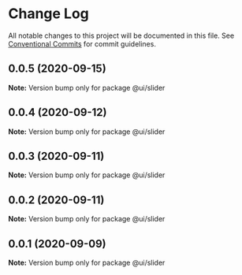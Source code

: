 # Change Log

All notable changes to this project will be documented in this file.
See [Conventional Commits](https://conventionalcommits.org) for commit guidelines.

## 0.0.5 (2020-09-15)

**Note:** Version bump only for package @ui/slider





## 0.0.4 (2020-09-12)

**Note:** Version bump only for package @ui/slider





## 0.0.3 (2020-09-11)

**Note:** Version bump only for package @ui/slider





## 0.0.2 (2020-09-11)

**Note:** Version bump only for package @ui/slider





## 0.0.1 (2020-09-09)

**Note:** Version bump only for package @ui/slider
